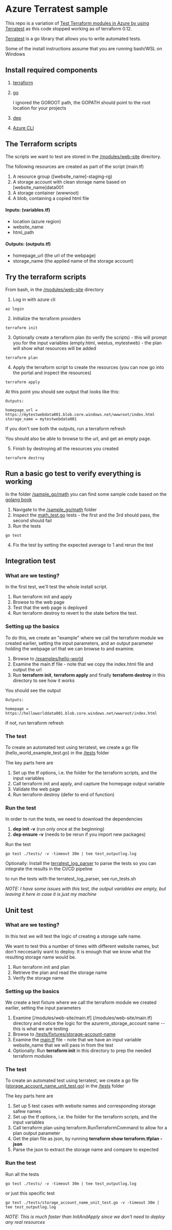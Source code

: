 # Azure Terratest sample

This repo is a variation of [Test Terraform modules in Azure by using Terratest](https://docs.microsoft.com/en-us/azure/terraform/terratest-in-terraform-modules) as this code stopped working as of terraform 0.12.

[Terratest](https://github.com/gruntwork-io/terratest) is a go library that allows you to write automated tests.

Some of the install instructions assume that you are running bash/WSL on Windows 

## Install required components

1. [terraform](
https://techcommunity.microsoft.com/t5/Azure-Developer-Community-Blog/Configuring-Terraform-on-Windows-10-Linux-Sub-System/ba-p/393845)
2. [go](https://sal.as/post/install-golan-on-wsl/)
    
    I ignored the GOROOT path, the GOPATH should point to the root location for your projects
3. [dep](https://github.com/golang/dep)
4. [Azure CLI](https://docs.microsoft.com/en-us/cli/azure/install-azure-cli-apt?view=azure-cli-latest)

## The Terraform scripts
The scripts we want to test are stored in the [/modules/web-site](/modules/web-site) directory.  

The following resources are created as part of the script (main.tf)

1. A resource group ([website_name]-staging-rg)
2. A storage account with clean storage name based on [website_name]data001 
3. A storage container (wwwroot)
4. A blob, containing a copied html file

#### Inputs: (variables.tf) 
- location (azure region)
- website_name
- html_path
     
#### Outputs: (outputs.tf)
- homepage_url (the url of the webpage)
- storage_name (the applied name of the storage account)

## Try the terraform scripts

From bash, in the [/modules/web-site](/modules/web-site) directory

1. Log in with azure cli
~~~
az login
~~~
2. Initialize the terraform providers
~~~
terraform init
~~~
3. Optionally create a terraform plan (to verify the scripts) - this will prompt you for the input variables (empty.html, westus, mytestweb) - the plan will show what resources will be added
~~~
terraform plan
~~~
4. Apply the terraform script to create the resources (you can now go into the portal and inspect the resources)
~~~
terraform apply
~~~

At this point you should see output that looks like this:
~~~
Outputs:

homepage_url = https://mytestwebdata001.blob.core.windows.net/wwwroot/index.html
storage_name = mytestwebdata001
~~~

If you don't see both the outputs, run a terraform refresh

You should also be able to browse to the url, and get an empty page.

5. Finish by destroying all the resources you created
~~~
terraform destroy
~~~

## Run a basic go test to verify everything is working
In the folder [/sample_go/math](/sample_go/math) you can find some sample code based on the [golang book](https://www.golang-book.com/books/intro)

1. Navigate to the [/sample_go/math](/sample_go/math) folder
2. Inspect the [math_test.go](/sample_go/math/math_test.go) tests - the first and the 3rd should pass, the second should fail
3. Run the tests
~~~ 
go test
~~~
4. Fix the test by setting the expected average to 1 and rerun the test

## Integration test

### What are we testing?
In the first test, we'll test the whole install script.
1. Run terraform init and apply
2. Browse to the web page
3. Test that the web page is deployed
4. Run terraform destroy to revert to the state before the test.

### Setting up the basics
To do this, we create an "example" where we call the terraform module we created earlier, setting the input parameters, and an output parameter holding the webpage url that we can browse to and examine.

1. Browse to [/examples/hello-world](/examples/hello-world)
2. Examine the main.tf file - note that we copy the index.html file and output the url
3. Run **terraform init**, **terraform apply** and finally **terraform destroy** in this directory to see how it works

You should see the output
~~~
Outputs:

homepage = https://helloworlddata001.blob.core.windows.net/wwwroot/index.html
~~~
If not, run terraform refresh

### The test
To create an automated test using terratest, we create a go file (hello_world_example_test.go) in the [/tests](/tests) folder

The key parts here are

1. Set up the tf options, i.e. the folder for the terraform scripts, and the input variables
2. Call terraform init and apply, and capture the homepage output variable
3. Validate the web page
4. Run terraform destroy (defer to end of function)

### Run the test

In order to run the tests, we need to download the dependencies

1. **dep init -v** (run only once at the beginning)
2. **dep ensure -v** (needs to be rerun if you import new packages)

Run the test
~~~
go test ./tests/ -v -timeout 30m | tee test_outputlog.log
~~~

Optionally: Install the [terratest_log_parser](https://github.com/gruntwork-io/terratest#installing-the-utility-binaries) to parse the tests so you can integrate the results in the CI/CD pipeline

to run the tests with the terratest_log_parser, see run_tests.sh

*NOTE: I have some issues with this test, the output variables are empty, but leaving it here in case it is just my machine*

## Unit test

### What are we testing?
In this test we will test the logic of creating a storage safe name.  

We want to test this a number of times with different website names, but don't neccesarily want to deploy.  It is enough that we know what the resulting storage name would be.

1. Run terraform init and plan
2. Retrieve the plan and read the storage name
3. Verify the storage name

### Setting up the basics
We create a test fixture where we call the terraform module we created earlier, setting the input parameters

1. Examine [/modules/web-site/main.tf] (/modules/web-site/main.tf) directory and notice the logic for the azurerm_storage_account name -- this is what we are testing
2. Browse to [/tests/fixtures/storage-account-name](/tests/fixtures/storage-account-name)
3. Examine the [main.tf](/tests/fixtures/storage-account-name/main.tf) file - note that we have an input variable website_name that we will pass in from the test
4. Optionally: Run **terraform init** in this directory to prep the needed terraform modules

### The test
To create an automated test using terratest, we create a go file ([storage_account_name_unit_test.go](/tests/storage_account_name_unit_test.go)) in the [/tests](/tests) folder

The key parts here are

1. Set up 5 test cases with website names and corresponding storage safew names 
2. Set up the tf options, i.e. the folder for the terraform scripts, and the input variables
3. Call terraform plan using terraform.RunTerraformCommand to allow for a plan output parameter
4. Get the plan file as json, by running **terraform show terraform.tfplan -json**
5. Parse the json to extract the storage name and compare to expected

### Run the test

Run all the tests
~~~
go test ./tests/ -v -timeout 30m | tee test_outputlog.log
~~~
or just this specific test
~~~
go test ./tests/storage_account_name_unit_test.go -v -timeout 30m | tee test_outputlog.log
~~~

*NOTE: This is much faster than InitAndApply since we don't need to deploy any real resources*

